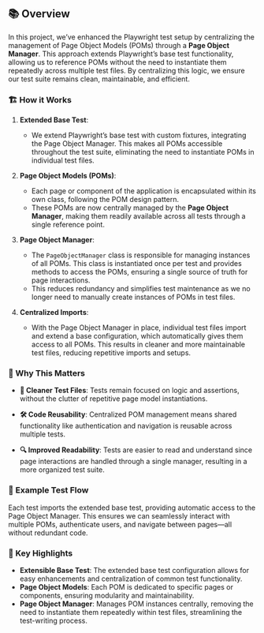 ## 📚 Overview

In this project, we’ve enhanced the Playwright test setup by centralizing the management of Page Object Models (POMs) through a **Page Object Manager**. This approach extends Playwright’s base test functionality, allowing us to reference POMs without the need to instantiate them repeatedly across multiple test files. By centralizing this logic, we ensure our test suite remains clean, maintainable, and efficient.

### 🏗️ How it Works

1. **Extended Base Test**:
   - We extend Playwright’s base test with custom fixtures, integrating the Page Object Manager. This makes all POMs accessible throughout the test suite, eliminating the need to instantiate POMs in individual test files.

2. **Page Object Models (POMs)**:
   - Each page or component of the application is encapsulated within its own class, following the POM design pattern. 
   - These POMs are now centrally managed by the **Page Object Manager**, making them readily available across all tests through a single reference point.

3. **Page Object Manager**:
   - The `PageObjectManager` class is responsible for managing instances of all POMs. This class is instantiated once per test and provides methods to access the POMs, ensuring a single source of truth for page interactions.
   - This reduces redundancy and simplifies test maintenance as we no longer need to manually create instances of POMs in test files.

4. **Centralized Imports**:
   - With the Page Object Manager in place, individual test files import and extend a base configuration, which automatically gives them access to all POMs. This results in cleaner and more maintainable test files, reducing repetitive imports and setups.

### 🚀 Why This Matters

- **🧹 Cleaner Test Files**: Tests remain focused on logic and assertions, without the clutter of repetitive page model instantiations.
  
- **🛠️ Code Reusability**: Centralized POM management means shared functionality like authentication and navigation is reusable across multiple tests.

- **🔍 Improved Readability**: Tests are easier to read and understand since page interactions are handled through a single manager, resulting in a more organized test suite.

### 📝 Example Test Flow

Each test imports the extended base test, providing automatic access to the Page Object Manager. This ensures we can seamlessly interact with multiple POMs, authenticate users, and navigate between pages—all without redundant code.

### 🎯 Key Highlights

- **Extensible Base Test**: The extended base test configuration allows for easy enhancements and centralization of common test functionality.
- **Page Object Models**: Each POM is dedicated to specific pages or components, ensuring modularity and maintainability.
- **Page Object Manager**: Manages POM instances centrally, removing the need to instantiate them repeatedly within test files, streamlining the test-writing process.
